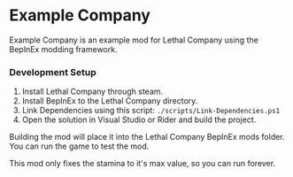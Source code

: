 # Example Company

Example Company is an example mod for Lethal Company using the BepInEx modding framework.

### Development Setup
1) Install Lethal Company through steam.
2) Install BepInEx to the Lethal Company directory.
3) Link Dependencies using this script: `./scripts/Link-Dependencies.ps1`
4) Open the solution in Visual Studio or Rider and build the project.

Building the mod will place it into the Lethal Company BepInEx mods folder. You can run the game to test the mod.

This mod only fixes the stamina to it's max value, so you can run forever.